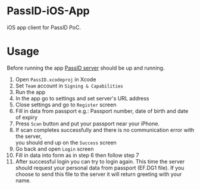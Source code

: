 # PassID-iOS-App
iOS app client for PassID PoC.

# Usage
  Before running the app [PassID server](https://github.com/ZeroPass/PassID-Server) should be up and running.

  1. Open `PassID.xcodeproj` in Xcode
  2. Set `Team` account in `Signing & Capabilities`
  3. Run the app
  4. In the app go to settings and set server's URL address
  5. Close settings and go to `Register` screen
  6. Fill in data from passport
     e.g.: Passport number, date of birth and date of expiry
  7. Press `Scan` button and put your passport near your iPhone.
  8. If scan completes successfully and there is no communication error with the server,  
     you should end up on the `Success` screen 
  9. Go back and open `Login` screen
  10. Fill in data into form as in step 6 then follow step 7
  11. After successful login you can try to login again.
      This time the server should request your personal data from passport (EF.DG1 file).
      If you choose to send this file to the server it will return greeting with your name.

